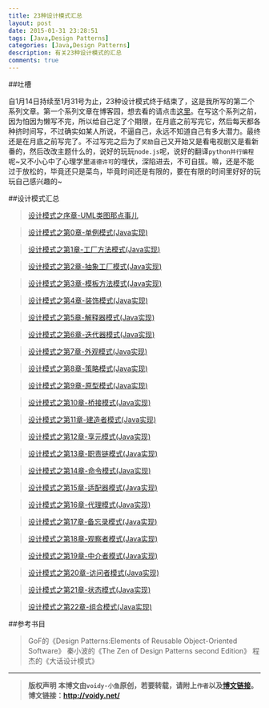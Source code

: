 ```yaml
---
title: 23种设计模式汇总
layout: post
date: 2015-01-31 23:28:51
tags: [Java,Design Patterns]
categories: [Java,Design Patterns]
description: 有关23种设计模式的汇总
comments: true
---
```


##吐槽

自1月14日持续至1月31号为止，23种设计模式终于结束了，这是我所写的第二个系列文章。第一个系列文章在博客园，想去看的请点击[这里](http://www.cnblogs.com/voidy/)。在写这个系列之前，因为怕因为懒写不完，所以给自己定了个期限，在月底之前写完它，然后每天都各种挤时间写，不过确实如某人所说，不逼自己，永远不知道自己有多大潜力。最终还是在月底之前写完了。不过写完之后为了`奖励`自己又开始又是看电视剧又是看新番的，然后改改主题什么的，说好的玩玩`node.js`呢，说好的翻译`python并行编程`呢~又不小心中了心理学里`道德许可`的埋伏，深陷进去，不可自拔。嘛，还是不能过于放松的，毕竟还只是菜鸟，毕竟时间还是有限的，要在有限的时间里好好的玩玩自己感兴趣的~

##设计模式汇总

> [设计模式之序章-UML类图那点事儿][1]

> [设计模式之第0章-单例模式(Java实现)][2]

> [设计模式之第1章-工厂方法模式(Java实现)][24]

> [设计模式之第2章-抽象工厂模式(Java实现)][3]

> [设计模式之第3章-模板方法模式(Java实现)][4]

> [设计模式之第4章-装饰模式(Java实现)][5]

> [设计模式之第5章-解释器模式(Java实现)][6]

> [设计模式之第6章-迭代器模式(Java实现)][7]

> [设计模式之第7章-外观模式(Java实现)][8]

> [设计模式之第8章-策略模式(Java实现)][9]

> [设计模式之第9章-原型模式(Java实现)][10]

> [设计模式之第10章-桥接模式(Java实现)][11]

> [设计模式之第11章-建造者模式(Java实现)][12]

> [设计模式之第12章-享元模式(Java实现)][13]

> [设计模式之第13章-职责链模式(Java实现)][14]

> [设计模式之第14章-命令模式(Java实现)][15]

> [设计模式之第15章-适配器模式(Java实现)][16]

> [设计模式之第16章-代理模式(Java实现)][17]

> [设计模式之第17章-备忘录模式(Java实现)][18]

> [设计模式之第18章-观察者模式(Java实现)][19]

> [设计模式之第19章-中介者模式(Java实现)][20]

> [设计模式之第20章-访问者模式(Java实现)][21]

> [设计模式之第21章-状态模式(Java实现)][22]

> [设计模式之第22章-组合模式(Java实现)][23]


[1]: http://voidy.net/UML/
[2]: http://voidy.net/singleton/
[3]: http://voidy.net/abstract_factory/
[4]: http://voidy.net/template_method/
[5]: http://voidy.net/decorator/
[6]: http://voidy.net/interpreter/
[7]: http://voidy.net/iterator/
[8]: http://voidy.net/facade/
[9]: http://voidy.net/strategy/
[10]: http://voidy.net/prototype/
[11]: http://voidy.net/bridge/
[12]: http://voidy.net/builder/
[13]: http://voidy.net/flyweight/
[14]: http://voidy.net/chain_of_responsibility/
[15]: http://voidy.net/command/
[16]: http://voidy.net/adapter/
[17]: http://voidy.net/proxy/
[18]: http://voidy.net/memento/
[19]: http://voidy.net/observer/
[20]: http://voidy.net/mediator/
[21]: http://voidy.net/visitor/
[22]: http://voidy.net/state/
[23]: http://voidy.net/composite/
[24]: http://voidy.net/factory_method/


##参考书目

> GoF的《Design Patterns:Elements of Reusable Object-Oriented Software》
> 秦小波的《The Zen of Design Patterns second Edition》
> 程杰的《大话设计模式》



---
> **版权声明**
> **本博文由`voidy-小鱼`原创，若要转载，请附上`作者`以及[博文链接](http://voidy.net)。**
> **博文链接：<http://voidy.net/>**